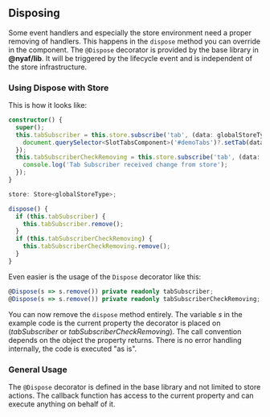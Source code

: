## Disposing

Some event handlers and especially the store environment need a proper removing of handlers. This happens in the `dispose` method you can override in the component. The `@Dispose` decorator is provided by the base library in **@nyaf/lib**. It will be triggered by the lifecycle event and is independent of the store infrastructure.

### Using Dispose with Store

This is how it looks like:

```ts
constructor() {
  super();
  this.tabSubscriber = this.store.subscribe('tab', (data: globalStoreType) => {
    document.querySelector<SlotTabsComponent>('#demoTabs')?.setTab(data.tab);
  });
  this.tabSubscriberCheckRemoving = this.store.subscribe('tab', (data: globalStoreType) => {
    console.log('Tab Subscriber received change from store');
  });
}

store: Store<globalStoreType>;

dispose() {
  if (this.tabSubscriber) {
    this.tabSubscriber.remove();
  }
  if (this.tabSubscriberCheckRemoving) {
    this.tabSubscriberCheckRemoving.remove();
  }
}
```

Even easier is the usage of the `Dispose` decorator like this:

```ts
@Dispose(s => s.remove()) private readonly tabSubscriber;
@Dispose(s => s.remove()) private readonly tabSubscriberCheckRemoving;
```

You can now remove the `dispose` method entirely. The variable *s* in the example code is the current property the decorator is placed on (*tabSubscriber* or *tabSubscriberCheckRemoving*). The call convention depends on the object the property returns. There is no error handling internally, the code is executed "as is".

### General Usage

The `@Dispose` decorator is defined in the base library and not limited to store actions. The callback function has access to the current property and can execute anything on behalf of it.
